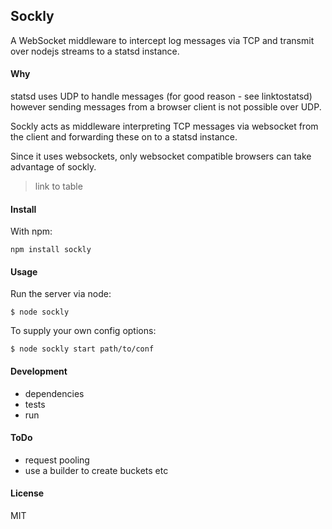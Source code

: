 Sockly
------

A WebSocket middleware to intercept log messages via TCP and transmit over nodejs streams to a statsd instance.

#### Why

statsd uses UDP to handle messages (for good reason - see linktostatsd) however sending messages from a browser client is not possible over UDP.

Sockly acts as middleware interpreting TCP messages via websocket from the client and forwarding these on to a statsd instance.

Since it uses websockets, only websocket compatible browsers can take advantage of sockly.

> link to table

#### Install

With npm:

```
npm install sockly
```

#### Usage

Run the server via node:

```
$ node sockly
```

To supply your own config options:

```
$ node sockly start path/to/conf
```


#### Development

- dependencies
- tests
- run


#### ToDo

- request pooling
- use a builder to create buckets etc


#### License

MIT
